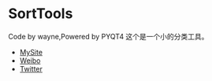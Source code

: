 # SortTools
Code by wayne,Powered by PYQT4
这个是一个小的分类工具。

- [MySite](http://waynehfut.github.io) 
- [Weibo](http://waynehfut.weibo.com) 
- [Twitter](http://waynehfut.github.io)